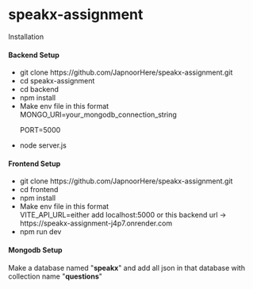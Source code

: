 ﻿# speakx-assignment

Installation
<h4>Backend Setup</h4>
<ul>
<li>git clone https://github.com/JapnoorHere/speakx-assignment.git</li>
<li>cd speakx-assignment</li>
<li> cd backend </li>
<li>npm install</li>
<li>Make env file in this format</li>
MONGO_URI=your_mongodb_connection_string

PORT=5000
<li>node server.js</li>
</ul>

<h4>Frontend Setup</h4>
<ul>
<li>git clone https://github.com/JapnoorHere/speakx-assignment.git</li>
<li>cd frontend </li>
<li>npm install</li>
<li>Make env file in this format</li>
VITE_API_URL=either add localhost:5000 or this backend url -> https://speakx-assignment-j4p7.onrender.com
<li>npm run dev</li>
</ul>

<h4>Mongodb Setup</h4>
Make a database named "<b>speakx</b>" and add all json in that database with collection name "<b>questions</b>"
